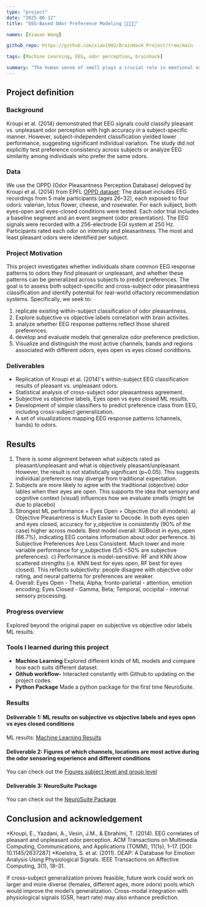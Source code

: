```yaml
---
type: "project" 
date: "2025-06-12" 
title: "EEG-Based Odor Preference Modeling 🌹🧀️🪷🍃"

names: [Xiaoan Wang]

github_repo: https://github.com/xiao1992/BrainHack_Project/tree/main

tags: [Machine Learning, EEG, odor perception, brainhack]

summary: "The human sense of smell plays a crucial role in emotional experience. EEG recordings provide a non-invasive technique for neural responses during olfactory perception. Previous research has shown that EEG can distinguish between pleasant and unpleasant odors at an individual level (Kroupi et al.,2014), but the consistency of these preferences across individuals and their potential for predictive modeling remain open questions."
---
```


## Project definition

### Background

Kroupi et al. (2014) demonstrated that EEG signals could classify pleasant vs. unpleasant odor perception with high accuracy in a subject-specific manner. However, subject-independent classification yielded lower performance, suggesting significant individual variation. The study did not explicitly test preference consistency across subjects or analyze EEG similarity among individuals who prefer the same odors. 

### Data

We use the OPPD (Odor Pleasantness Perception Database) delopved by Kroupi et al. (2014) from EPFL [OPPD dataset](https://www.epfl.ch/labs/mmspg/downloads/page-119131-en-html/):
The dataset includes EEG recordings from 5 male participants (ages 26–32), each exposed to four odors: valerian, lotus flower, cheese, and rosewater. For each subject, both eyes-open and eyes-closed conditions were tested. Each odor trial includes a baseline segment and an event segment (odor presentation). The EEG signals were recorded with a 256-electrode EGI system at 250 Hz. Participants rated each odor on intensity and pleasantness. The most and least pleasant odors were identified per subject.

### Project Motivation
This project investigates whether individuals share common EEG response patterns to odors they find pleasant or unpleasant, and whether these patterns can be generalized across subjects to predict preferences. The goal is to assess both subject-specific and cross-subject odor pleasantness classification and identify potential for real-world olfactory recommendation systems. Specifically, we seek to:
1) replicate existing within-subject classification of odor pleasantness.
2) Explore subjective vs objective labels correlation with brain activites. 
3) analyze whether EEG response patterns reflect those shared preferences.
4) develop and evaluate models that generalize odor preference prediction.
5) Visualize and distinguish the most active channels, bands and regions associated with different odors, eyes open vs eyes closed conditions.

### Deliverables
- Replication of Kroupi et al. (2014)'s within-subject EEG classification results of pleasant vs. unpleasant odors.
- Statistical analysis of cross-subject odor pleasantness agreement.
- Subjective vs objective labels, Eyes open vs eyes closed ML results. 
- Development of simple classifiers to predict preference class from EEG, including cross-subject generalization.
- A set of visualizations mapping EEG response patterns (channels, bands) to odors.

## Results
1) There is some alignment between what subjects rated as pleasant/unpleasant and what is objectively pleasant/unpleasant. However, the result is not statistically significant (p~0.05). This suggests individual preferences may diverge from traditional expectation.
2) Subjects are more likely to agree with the traditional (objective) odor lables when their eyes are open. This supports the idea that sensory and cognitive context (visual) influences how we evaluate smells (might be due to placebo)
3) Strongest ML performance = Eyes Open + Objective (for all models).
a) Objective Pleasantness is Much Easier to Decode. In both eyes open and eyes closed, accuracy for y_objective is consistently (90% of the case) higher across models. Best model overall: XGBoost in eyes_open (66.7%), indicating EEG contains information about odor perference.
b) Subjective Preferences Are Less Consistent. Much lower and more variable performance for y_subjective (5/5 <50% are subjective preferences).
c) Performance is model-sensitive: RF and KNN show scattered strengths (i.e. KNN best for eyes open, RF best for eyes closed).
This reflects subjectivity: people disagree with objective odor rating, and neural patterns for preferences are weaker.
4) Overall: Eyes Open - Theta, Alpha; fronto-parietal - attention,  emotion encoding;
Eyes Closed - Gamma, Beta; Temporal, occipital - internal sensory processing.

### Progress overview

Explored beyond the original paper on subjective vs objective odor labels ML results.

### Tools I learned during this project

 * **Machine Learning** Explored different kinds of ML models and compare how each suits different dataset. 
 * **Github workflow-** Interacted constantly with Github to updating on the project codes.
 * **Python Package** Made a python package for the first time NeuroSuite. 

### Results

#### Deliverable 1: ML results on subjective vs objective labels and eyes open vs eyes closed conditions

ML results: [Machine Learning Results](https://github.com/xiao1992/BrainHack_Project/blob/main/EEG_model_results.tex)

#### Deliverable 2: Figures of which channels, locations are most active during the odor sensoring experience and different conditions

You can check out the [Figures subject level and group level](https://github.com/xiao1992/BrainHack_Project/tree/main/figures)

#### Deliverable 3: NeuroSuite Package 

You can check out the [NeuroSuite Package]((https://github.com/xiao1992/NeuroSuite))

## Conclusion and acknowledgement

*Kroupi, E., Yazdani, A., Vesin, J.M., & Ebrahimi, T. (2014). EEG correlates of pleasant and unpleasant odor perception. ACM Transactions on Multimedia Computing, Communications, and Applications (TOMM), 11(1s), 1–17. [DOI: 10.1145/2637287]
*Koelstra, S. et al. (2011). DEAP: A Database for Emotion Analysis Using Physiological Signals. IEEE Transactions on Affective Computing, 3(1), 18–31.

If cross-subject generalization proves feasible, future work could work on larger and more diverse (females, different ages, more odors) pools which would improve the model’s generalization. Cross-modal integration with physiological signals (GSR, heart rate) may also enhance prediction.
